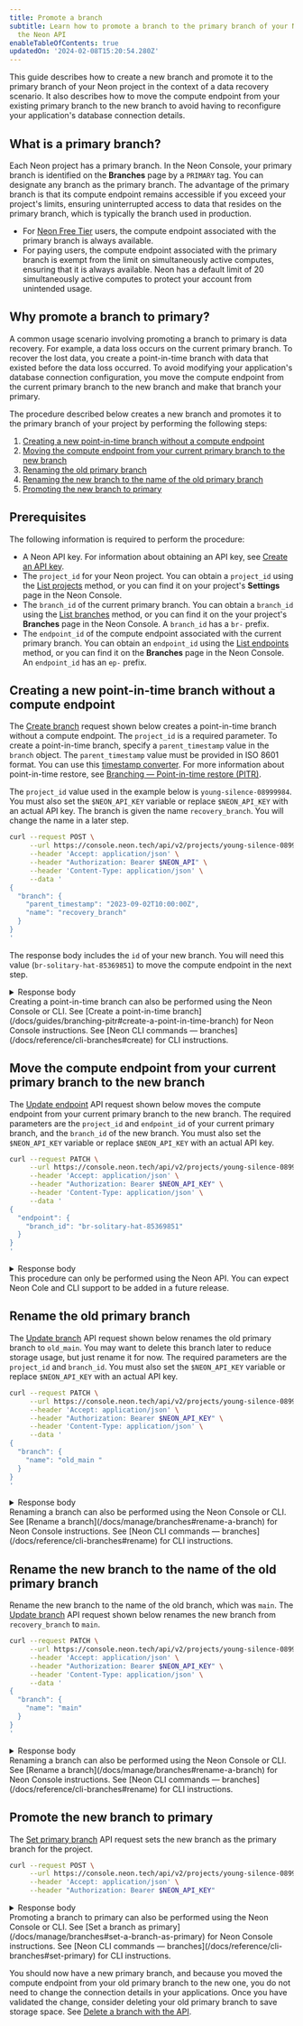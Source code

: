 ```yaml
---
title: Promote a branch
subtitle: Learn how to promote a branch to the primary branch of your Neon project using
  the Neon API
enableTableOfContents: true
updatedOn: '2024-02-08T15:20:54.280Z'
---
```


This guide describes how to create a new branch and promote it to the primary branch of your Neon project in the context of a data recovery scenario. It also describes how to move the compute endpoint from your existing primary branch to the new branch to avoid having to reconfigure your application's database connection details.

## What is a primary branch?

Each Neon project has a primary branch. In the Neon Console, your primary branch is identified on the **Branches** page by a `PRIMARY` tag. You can designate any branch as the primary branch. The advantage of the primary branch is that its compute endpoint remains accessible if you exceed your project's limits, ensuring uninterrupted access to data that resides on the primary branch, which is typically the branch used in production.

- For [Neon Free Tier](/docs/introduction/free-tier) users, the compute endpoint associated with the primary branch is always available.
- For paying users, the compute endpoint associated with the primary branch is exempt from the limit on simultaneously active computes, ensuring that it is always available. Neon has a default limit of 20 simultaneously active computes to protect your account from unintended usage.

## Why promote a branch to primary?

A common usage scenario involving promoting a branch to primary is data recovery. For example, a data loss occurs on the current primary branch. To recover the lost data, you create a point-in-time branch with data that existed before the data loss occurred. To avoid modifying your application's database connection configuration, you move the compute endpoint from the current primary branch to the new branch and make that branch your primary.

The procedure described below creates a new branch and promotes it to the primary branch of your project by performing the following steps:

1. [Creating a new point-in-time branch without a compute endpoint](#creating-a-new-point-in-time-branch-without-a-compute-endpoint)
2. [Moving the compute endpoint from your current primary branch to the new branch](#move-the-compute-endpoint-from-your-current-primary-branch-to-the-new-branch)
3. [Renaming the old primary branch](#rename-the-old-primary-branch)
4. [Renaming the new branch to the name of the old primary branch](#rename-the-new-branch-to-the-name-of-the-old-primary-branch)
5. [Promoting the new branch to primary](#promote-the-new-branch-to-primary)

## Prerequisites

The following information is required to perform the procedure:

- A Neon API key. For information about obtaining an API key, see [Create an API key](/docs/manage/api-keys#create-an-api-key).
- The `project_id` for your Neon project. You can obtain a `project_id` using the [List projects](https://api-docs.neon.tech/reference/listprojects) method, or you can find it on your project's **Settings** page in the Neon Console.
- The `branch_id` of the current primary branch. You can obtain a `branch_id` using the [List branches](https://api-docs.neon.tech/reference/listprojectbranches) method, or you can find it on the your project's **Branches** page in the Neon Console. A `branch_id` has a `br-` prefix.
- The `endpoint_id` of the compute endpoint associated with the current primary branch. You can obtain an `endpoint_id` using the [List endpoints](https://api-docs.neon.tech/reference/listprojectendpoints) method, or you can find it on the **Branches** page in the Neon Console. An `endpoint_id` has an `ep-` prefix.

## Creating a new point-in-time branch without a compute endpoint

The [Create branch](https://api-docs.neon.tech/reference/createprojectbranch) request shown below creates a point-in-time branch without a compute endpoint. The `project_id` is a required parameter. To create a point-in-time branch, specify a `parent_timestamp` value in the `branch` object. The `parent_timestamp` value must be provided in ISO 8601 format. You can use this [timestamp converter](https://www.timestamp-converter.com/). For more information about point-in-time restore, see [Branching — Point-in-time restore (PITR)](/docs/guides/branching-pitr).

The `project_id` value used in the example below is `young-silence-08999984`. You must also set the `$NEON_API_KEY` variable or replace `$NEON_API_KEY` with an actual API key. The branch is given the  name `recovery_branch`. You will change the name in a later step.

```bash
curl --request POST \
     --url https://console.neon.tech/api/v2/projects/young-silence-08999984/branches \
     --header 'Accept: application/json' \
     --header "Authorization: Bearer $NEON_API" \
     --header 'Content-Type: application/json' \
     --data '
{
  "branch": {
    "parent_timestamp": "2023-09-02T10:00:00Z",
    "name": "recovery_branch"
  }
}
'
```

The response body includes the `id` of your new branch. You will need this value (`br-solitary-hat-85369851`) to move the compute endpoint in the next step.

<details>
<summary>Response body</summary>
```json
{
  "branch": {
    "id": "br-solitary-hat-85369851",
    "project_id": "young-silence-08999984",
    "parent_id": "br-twilight-field-06246553",
    "parent_lsn": "0/1EC5378",
    "parent_timestamp": "2023-09-02T10:00:00Z",
    "name": "recovery_branch",
    "current_state": "init",
    "pending_state": "ready",
    "creation_source": "console",
    "primary": false,
    "cpu_used_sec": 0,
    "compute_time_seconds": 0,
    "active_time_seconds": 0,
    "written_data_bytes": 0,
    "data_transfer_bytes": 0,
    "created_at": "2023-09-05T19:44:51Z",
    "updated_at": "2023-09-05T19:44:51Z"
  },
  "endpoints": [],
  "operations": [
    {
      "id": "192e9d28-1f82-4afc-8a2e-b8147ec0ff7b",
      "project_id": "young-silence-08999984",
      "branch_id": "br-solitary-hat-85369851",
      "action": "create_branch",
      "status": "running",
      "failures_count": 0,
      "created_at": "2023-09-05T19:44:51Z",
      "updated_at": "2023-09-05T19:44:51Z",
      "total_duration_ms": 0
    }
  ],
  "roles": [
    {
      "branch_id": "br-solitary-hat-85369851",
      "name": "daniel",
      "protected": false,
      "created_at": "2023-08-29T10:26:27Z",
      "updated_at": "2023-08-29T10:26:27Z"
    }
  ],
  "databases": [
    {
      "id": 5841198,
      "branch_id": "br-solitary-hat-85369851",
      "name": "neondb",
      "owner_name": "daniel",
      "created_at": "2023-09-05T19:40:09Z",
      "updated_at": "2023-09-05T19:40:09Z"
    }
  ]
}
```
</details>

<Admonition type="note">
Creating a point-in-time branch can also be performed using the Neon Console or CLI. See [Create a point-in-time branch](/docs/guides/branching-pitr#create-a-point-in-time-branch) for Neon Console instructions. See [Neon CLI commands — branches](/docs/reference/cli-branches#create) for CLI instructions.
</Admonition>

## Move the compute endpoint from your current primary branch to the new branch

The [Update endpoint](https://api-docs.neon.tech/reference/updateprojectendpoint) API request shown below moves the compute endpoint from your current primary branch to the new branch. The required parameters are the `project_id` and `endpoint_id` of your current primary branch, and the `branch_id` of the new branch. You must also set the `$NEON_API_KEY` variable or replace `$NEON_API_KEY` with an actual API key.

```bash shouldWrap
curl --request PATCH \
     --url https://console.neon.tech/api/v2/projects/young-silence-08999984/endpoints/ep-curly-term-54009904 \
     --header 'Accept: application/json' \
     --header "Authorization: Bearer $NEON_API_KEY" \
     --header 'Content-Type: application/json' \
     --data '
{
  "endpoint": {
    "branch_id": "br-solitary-hat-85369851"
  }
}
'
```

<details>
<summary>Response body</summary>
```json
{
  "endpoint": {
    "host": "ep-curly-term-54009904.us-east-2.aws.neon.tech",
    "id": "ep-curly-term-54009904",
    "project_id": "young-silence-08999984",
    "branch_id": "br-solitary-hat-85369851",
    "autoscaling_limit_min_cu": 0.25,
    "autoscaling_limit_max_cu": 0.25,
    "region_id": "aws-us-east-2",
    "type": "read_write",
    "current_state": "idle",
    "settings": {},
    "pooler_enabled": false,
    "pooler_mode": "transaction",
    "disabled": false,
    "passwordless_access": true,
    "last_active": "2023-09-02T12:22:44Z",
    "creation_source": "console",
    "created_at": "2023-08-29T10:26:27Z",
    "updated_at": "2023-09-05T20:29:09Z",
    "proxy_host": "us-east-2.aws.neon.tech",
    "suspend_timeout_seconds": 0,
    "provisioner": "k8s-neonvm"
  },
  "operations": []
}
```
</details>

<Admonition type="note">
This procedure can only be performed using the Neon API. You can expect Neon Cole and CLI support to be added in a future release.
</Admonition>

## Rename the old primary branch

The [Update branch](https://api-docs.neon.tech/reference/updateprojectbranch) API request shown below renames the old primary branch to `old_main`. You may want to delete this branch later to reduce storage usage, but just rename it for now. The required parameters are the `project_id` and `branch_id`. You must also set the `$NEON_API_KEY` variable or replace `$NEON_API_KEY` with an actual API key.

```bash shouldWrap
curl --request PATCH \
     --url https://console.neon.tech/api/v2/projects/young-silence-08999984/branches/br-twilight-field-06246553 \
     --header 'Accept: application/json' \
     --header "Authorization: Bearer $NEON_API_KEY" \
     --header 'Content-Type: application/json' \
     --data '
{
  "branch": {
    "name": "old_main "
  }
}
'
```

<details>
<summary>Response body</summary>
```json
{
  "branch": {
    "id": "br-twilight-field-06246553",
    "project_id": "young-silence-08999984",
    "name": "old_main",
    "current_state": "ready",
    "logical_size": 29589504,
    "creation_source": "console",
    "primary": true,
    "cpu_used_sec": 969,
    "compute_time_seconds": 969,
    "active_time_seconds": 3816,
    "written_data_bytes": 4809458540,
    "data_transfer_bytes": 412826,
    "created_at": "2023-08-29T10:26:27Z",
    "updated_at": "2023-09-05T20:32:50Z"
  },
  "operations": []
}
```
</details>

<Admonition type="note">
Renaming a branch can also be performed using the Neon Console or CLI. See [Rename a branch](/docs/manage/branches#rename-a-branch) for Neon Console instructions. See [Neon CLI commands — branches](/docs/reference/cli-branches#rename) for CLI instructions.
</Admonition>

## Rename the new branch to the name of the old primary branch

Rename the new branch to the name of the old branch, which was `main`. The [Update branch](https://api-docs.neon.tech/reference/updateprojectbranch) API request shown below renames the new branch from `recovery_branch` to `main`.

```bash shouldWrap
curl --request PATCH \
     --url https://console.neon.tech/api/v2/projects/young-silence-08999984/branches/br-solitary-hat-85369851 \
     --header 'Accept: application/json' \
     --header "Authorization: Bearer $NEON_API_KEY" \
     --header 'Content-Type: application/json' \
     --data '
{
  "branch": {
    "name": "main"
  }
}
'
```

<details>
<summary>Response body</summary>
```json
{
  "branch": {
    "id": "br-solitary-hat-85369851",
    "project_id": "young-silence-08999984",
    "parent_id": "br-twilight-field-06246553",
    "parent_lsn": "0/1EC5378",
    "parent_timestamp": "2023-09-02T10:00:00Z",
    "name": "main",
    "current_state": "ready",
    "logical_size": 29605888,
    "creation_source": "console",
    "primary": false,
    "cpu_used_sec": 0,
    "compute_time_seconds": 0,
    "active_time_seconds": 0,
    "written_data_bytes": 0,
    "data_transfer_bytes": 0,
    "created_at": "2023-09-05T19:44:51Z",
    "updated_at": "2023-09-05T20:34:42Z"
  },
  "operations": []
}
```

</details>

<Admonition type="note">
Renaming a branch can also be performed using the Neon Console or CLI. See [Rename a branch](/docs/manage/branches#rename-a-branch) for Neon Console instructions. See [Neon CLI commands — branches](/docs/reference/cli-branches#rename) for CLI instructions.
</Admonition>

## Promote the new branch to primary

The [Set primary branch](https://api-docs.neon.tech/reference/setprimaryprojectbranch) API request sets the new branch as the primary branch for the project.

```bash shouldWrap
curl --request POST \
     --url https://console.neon.tech/api/v2/projects/young-silence-08999984/branches/br-solitary-hat-85369851/set_as_primary \
     --header 'Accept: application/json' \
     --header "Authorization: Bearer $NEON_API_KEY"
```

<details>
<summary>Response body</summary>
```json
{
  "branch": {
    "id": "br-solitary-hat-85369851",
    "project_id": "young-silence-08999984",
    "parent_id": "br-twilight-field-06246553",
    "parent_lsn": "0/1EC5378",
    "parent_timestamp": "2023-09-02T10:00:00Z",
    "name": "main",
    "current_state": "ready",
    "logical_size": 29605888,
    "creation_source": "console",
    "primary": true,
    "cpu_used_sec": 0,
    "compute_time_seconds": 0,
    "active_time_seconds": 0,
    "written_data_bytes": 0,
    "data_transfer_bytes": 0,
    "created_at": "2023-09-05T19:44:51Z",
    "updated_at": "2023-09-05T20:37:08Z"
  },
  "operations": []
}
```

</details>

<Admonition type="note">
Promoting a branch to primary can also be performed using the Neon Console or CLI. See [Set a branch as primary](/docs/manage/branches#set-a-branch-as-primary) for Neon Console instructions. See [Neon CLI commands — branches](/docs/reference/cli-branches#set-primary) for CLI instructions.
</Admonition>

You should now have a new primary branch, and because you moved the compute endpoint from your old primary branch to the new one, you do not need to change the connection details in your applications. Once you have validated the change, consider deleting your old primary branch to save storage space. See [Delete a branch with the API](/docs/manage/branches#delete-a-branch-with-the-api).
